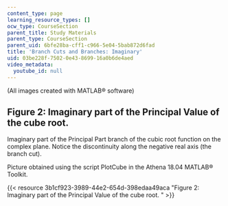 ```yaml
---
content_type: page
learning_resource_types: []
ocw_type: CourseSection
parent_title: Study Materials
parent_type: CourseSection
parent_uid: 6bfe28ba-cff1-c966-5e04-5bab872d6fad
title: 'Branch Cuts and Branches: Imaginary'
uid: 03be228f-7502-0e43-8699-16a0b6de4aed
video_metadata:
  youtube_id: null
---
```


(All images created with MATLAB® software)

Figure 2: Imaginary part of the Principal Value of the cube root.
-----------------------------------------------------------------

Imaginary part of the Principal Part branch of the cubic root function on the complex plane. Notice the discontinuity along the negative real axis (the branch cut).

Picture obtained using the script PlotCube in the Athena 18.04 MATLAB® Toolkit.

{{< resource 3b1cf923-3989-44e2-654d-398edaa49aca "Figure 2: Imaginary part of the Principal Value of the cube root. " >}}